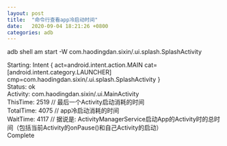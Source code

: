 ```yaml
---
layout: post
title:  "命令行查看app冷启动时间"
date:   2020-09-04 18:21:26 +0800
categories: adb
---
```


adb shell am start -W com.haodingdan.sixin/.ui.splash.SplashActivity

Starting: Intent { act=android.intent.action.MAIN cat=[android.intent.category.LAUNCHER] cmp=com.haodingdan.sixin/.ui.splash.SplashActivity }  
Status: ok  
Activity: com.haodingdan.sixin/.ui.MainActivity  
ThisTime: 2519  // 最后一个Activity启动消耗的时间  
TotalTime: 4075  // app冷启动消耗的时间  
WaitTime: 4117  // 据说是: ActivityManagerService启动App的Activity时的总时间（包括当前Activity的onPause()和自己Activity的启动）  
Complete  